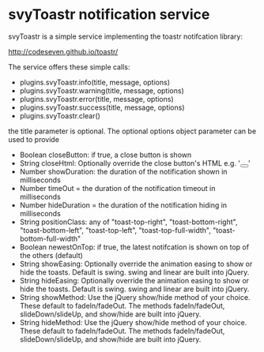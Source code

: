 
svyToastr notification service
===========================

svyToastr is a simple service implementing the toastr notifcation library:

http://codeseven.github.io/toastr/

The service offers these simple calls:

- plugins.svyToastr.info(title, message, options)
- plugins.svyToastr.warning(title, message, options)
- plugins.svyToastr.error(title, message, options)
- plugins.svyToastr.success(title, message, options)
- plugins.svyToastr.clear()

the title parameter is optional. The optional options object parameter can be used to provide

- Boolean closeButton: if true, a close button is shown
- String closeHtml: Optionally override the close button's HTML e.g. '<button><i class="icon-off"></i></button>'
- Number showDuration: the duration of the notification shown in milliseconds
- Number timeOut = the duration of the notification timeout in milliseconds
- Number hideDuration = the duration of the notification hiding in milliseconds
- String positionClass: any of "toast-top-right", "toast-bottom-right", "toast-bottom-left", "toast-top-left", "toast-top-full-width", "toast-bottom-full-width"
- Boolean newestOnTop: if true, the latest notifcation is shown on top of the others (default)
- String showEasing: Optionally override the animation easing to show or hide the toasts. Default is swing. swing and linear are built into jQuery.
- String hideEasing: Optionally override the animation easing to show or hide the toasts. Default is swing. swing and linear are built into jQuery.
- String showMethod: Use the jQuery show/hide method of your choice. These default to fadeIn/fadeOut. The methods fadeIn/fadeOut, slideDown/slideUp, and show/hide are built into jQuery.
- String hideMethod: Use the jQuery show/hide method of your choice. These default to fadeIn/fadeOut. The methods fadeIn/fadeOut, slideDown/slideUp, and show/hide are built into jQuery.